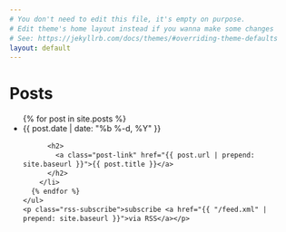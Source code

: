 ```yaml
---
# You don't need to edit this file, it's empty on purpose.
# Edit theme's home layout instead if you wanna make some changes
# See: https://jekyllrb.com/docs/themes/#overriding-theme-defaults
layout: default
---
```


<div id="slider"> <div id="rev_slider_56_1_wrapper" class="rev_slider_wrapper fullwidthbanner-container" data-alias="sports-hero54" style="margin:0px auto;background-color:transparent;padding:0px;margin-top:0px;margin-bottom:0px;">
  <!-- START REVOLUTION SLIDER 5.0.7 fullwidth mode -->
  <div id="rev_slider_56_1" class="rev_slider fullwidthabanner" style="display:none;" data-version="5.0.7">
    <ul>  <!-- SLIDE  -->
      <li data-index="rs-214" data-transition="fade" data-slotamount="7"  data-easein="default" data-easeout="default" data-masterspeed="300"  data-rotate="0"  data-saveperformance="off"  data-title="Slide" data-description="">
        <!-- MAIN IMAGE -->
        <img src="images/slider/26388142870_09b68374ae_k.jpg"  alt=""  data-bgposition="center center" data-bgfit="cover" data-bgrepeat="no-repeat" data-bgparallax="5" class="rev-slidebg" data-no-retina>
        <!-- LAYERS -->

        <!-- LAYER NR. 1 -->
        <div class="tp-caption Sports-Display   tp-resizeme rs-parallaxlevel-0" 
           id="slide-214-layer-1" 
           data-x="['center','center','center','center']" data-hoffset="['0','0','0','0']" 
           data-y="['middle','middle','middle','middle']" data-voffset="['-170','-170','-190','-140']" 
                data-fontsize="['130','130','130','100']"
          data-lineheight="['130','130','130','100']"
          data-width="none"
          data-height="none"
          data-whitespace="nowrap"
          data-transform_idle="o:1;"
     
           data-transform_in="z:0;rX:0deg;rY:0;rZ:0;sX:1.5;sY:1.5;skX:0;skY:0;opacity:0;s:2000;e:Power3.easeInOut;" 
           data-transform_out="y:[100%];s:1000;s:1000;" 
           data-mask_out="x:inherit;y:inherit;s:inherit;e:inherit;" 
          data-start="750" 
          data-splitin="none" 
          data-splitout="none" 
          data-responsive_offset="on" 

          
          style="z-index: 5; white-space: nowrap;">MAJOR 
        </div>

        <!-- LAYER NR. 2 -->
        <div class="tp-caption Sports-DisplayFat   tp-resizeme rs-parallaxlevel-0" 
           id="slide-214-layer-2" 
           data-x="['center','center','center','center']" data-hoffset="['0','0','0','0']" 
           data-y="['middle','middle','middle','middle']" data-voffset="['-48','-48','-68','-48']" 
                data-fontsize="['130','130','130','100']"
          data-lineheight="['130','130','130','100']"
          data-width="none"
          data-height="none"
          data-whitespace="nowrap"
          data-transform_idle="o:1;"
     
           data-transform_in="z:0;rX:0deg;rY:0;rZ:0;sX:1.5;sY:1.5;skX:0;skY:0;opacity:0;s:2000;e:Power3.easeInOut;" 
           data-transform_out="y:[100%];s:1000;s:1000;" 
           data-mask_out="x:inherit;y:inherit;s:inherit;e:inherit;" 
          data-start="1000" 
          data-splitin="none" 
          data-splitout="none" 
          data-responsive_offset="on" 

          
          style="z-index: 6; white-space: nowrap;">LEAGUE 
        </div>

        <!-- LAYER NR. 3 -->
        <div class="tp-caption   tp-resizeme rs-parallaxlevel-0" 
           id="slide-214-layer-3" 
           data-x="['center','center','center','center']" data-hoffset="['0','0','0','0']" 
           data-y="['middle','middle','middle','middle']" data-voffset="['70','70','50','40']" 
                data-width="none"
          data-height="none"
          data-whitespace="nowrap"
          data-transform_idle="o:1;"
     
           data-transform_in="z:0;rX:0;rY:0;rZ:0;sX:0.8;sY:0.8;skX:0;skY:0;opacity:0;s:1500;e:Power3.easeInOut;" 
           data-transform_out="y:[100%];s:1000;s:1000;" 
           data-mask_out="x:inherit;y:inherit;s:inherit;e:inherit;" 
          data-start="1250" 
          data-responsive_offset="on" 

          
          style="z-index: 7;"><img src="vendor/rs-plugin/examples/assets/images/sports_sublinebg.png" alt="" width="500" height="45" data-ww="['500px','500px','500px','420px']" data-hh="45px" data-no-retina> 
        </div>

        <!-- LAYER NR. 4 -->
        <div class="tp-caption Sports-Subline   tp-resizeme rs-parallaxlevel-0" 
           id="slide-214-layer-4" 
           data-x="['center','center','center','center']" data-hoffset="['0','0','0','0']" 
           data-y="['middle','middle','middle','middle']" data-voffset="['71','71','51','41']" 
                data-fontsize="['30','30','30','25']"
          data-width="none"
          data-height="none"
          data-whitespace="nowrap"
          data-transform_idle="o:1;"
     
           data-transform_in="z:0;rX:0;rY:0;rZ:0;sX:0.8;sY:0.8;skX:0;skY:0;opacity:0;s:1500;e:Power4.easeOut;" 
           data-transform_out="y:[100%];s:1000;s:1000;" 
           data-mask_out="x:inherit;y:inherit;s:inherit;e:inherit;" 
          data-start="1500" 
          data-splitin="chars" 
          data-splitout="none" 
          data-responsive_offset="on" 

          data-elementdelay="0.05" 
          
          style="z-index: 8; white-space: nowrap; font-size: 30px; line-height: 30px;">WATCH THE LIVE STREAM 
        </div>

        <!-- LAYER NR. 5 -->
        <div class="tp-caption MarkerDisplay   tp-resizeme rs-parallaxlevel-0" 
           id="slide-214-layer-5" 
           data-x="['center','center','center','center']" data-hoffset="['180','180','0','0']" 
           data-y="['bottom','bottom','bottom','bottom']" data-voffset="['90','42','20','20']" 
                data-width="none"
          data-height="none"
          data-whitespace="nowrap"
          data-transform_idle="o:1;"
     
           data-transform_in="y:-30px;opacity:0.01;s:1500;e:Power3.easeOut;" 
           data-transform_out="auto:auto;s:1000;" 
          data-start="3500" 
          data-splitin="none" 
          data-splitout="none" 
          data-responsive_offset="on" 

          
          style="z-index: 9; white-space: nowrap; font-size: 15px; line-height: 22px; font-weight: 400; color: rgba(255, 255, 255, 1.00);background-color:rgba(0, 0, 0, 0);border-radius:0px 0px 30px 30px;">
            <div class="rs-looped rs-slideloop"  data-easing="Power3.easeInOut" data-speed="1" data-xs="0" data-xe="0" data-ys="0" data-ye="3"><i class="fa fa-arrow-up"></i> NOW IN FULL HD 
            </div>
        </div>

        <!-- LAYER NR. 6 -->
        <div class="tp-caption rev-btn rev-bordered   rs-parallaxlevel-0" 
           id="slide-214-layer-6" 
           data-x="['center','center','center','center']" data-hoffset="['-180','-180','0','0']" 
           data-y="['bottom','bottom','bottom','bottom']" data-voffset="['120','70','115','115']" 
                data-width="none"
          data-height="none"
          data-whitespace="nowrap"
          data-transform_idle="o:1;"
            data-transform_hover="o:1;rX:0;rY:0;rZ:0;z:0;s:500;e:Linear.easeNone;"
            data-style_hover="c:rgba(255, 255, 255, 1.00);bc:rgba(255, 255, 255, 1.00);"
     
           data-transform_in="x:[100%];z:0;rX:0deg;rY:0;rZ:0;sX:1;sY:1;skX:0;skY:0;s:1500;e:Power3.easeInOut;" 
           data-transform_out="x:[100%];s:1000;e:Power3.easeInOut;s:1000;e:Power3.easeInOut;" 
           data-mask_in="x:0px;y:0px;s:inherit;e:inherit;" 
           data-mask_out="x:inherit;y:inherit;s:inherit;e:inherit;" 
          data-start="2500" 
          data-splitin="none" 
          data-splitout="none" 
          data-actions='[{"event":"click","action":"scrollbelow","offset":"px"}]'
          data-responsive_offset="off" 
          data-responsive="off"
          
          style="z-index: 10; white-space: nowrap; font-size: 17px; line-height: 17px; font-weight: 600; color: rgba(255, 255, 255, 1.00);font-family:Raleway;background-color:rgba(0, 0, 0, 0);padding:12px 35px 12px 35px;border-color:rgba(255, 255, 255, 0.50);border-style:solid;border-width:2px;letter-spacing:2px;">CREATE FREE ACCOUNT 
        </div>

        <!-- LAYER NR. 7 -->
        <div class="tp-caption rev-btn rev-bordered   rs-parallaxlevel-0" 
            id="slide-214-layer-7" 
            data-x="['center','center','center','center']" data-hoffset="['180','180','0','0']" 
            data-y="['bottom','bottom','bottom','bottom']" data-voffset="['120','70','50','50']" 
            data-width="none"
            data-height="none"
            data-whitespace="nowrap"
            data-transform_idle="o:1;"
            data-transform_hover="o:1;rX:0;rY:0;rZ:0;z:0;s:500;e:Linear.easeNone;"
            data-style_hover="c:rgba(255, 255, 255, 1.00);bg:rgba(0, 0, 0, 1.00);bc:rgba(0, 0, 0, 1.00);"
            data-transform_in="x:[-100%];z:0;rX:0deg;rY:0;rZ:0;sX:1;sY:1;skX:0;skY:0;s:1500;e:Power3.easeInOut;" 
            data-transform_out="x:[-100%];s:1000;e:Power3.easeInOut;s:1000;e:Power3.easeInOut;" 
            data-mask_in="x:0px;y:0px;s:inherit;e:inherit;" 
            data-mask_out="x:inherit;y:inherit;s:inherit;e:inherit;" 
            data-start="2500" 
            data-splitin="none" 
            data-splitout="none" 
            data-actions='[{"event":"click","action":"scrollbelow","offset":"px"}]'
            data-responsive_offset="off" 
            data-responsive="off"
            style="z-index: 11; white-space: nowrap; font-size: 17px; line-height: 17px; font-weight: 600; color: rgba(255, 255, 255, 1.00);font-family:Raleway;background-color:rgba(219, 28, 34, 1.00);padding:12px 35px 12px 35px;border-color:rgba(219, 28, 34, 0);border-style:solid;border-width:2px;letter-spacing:2px;">SIGN UP FOR PREMIUM 
        </div>
      </li>
    </ul>
    <div class="tp-static-layers"></div>
    <div class="tp-bannertimer tp-bottom" style="visibility: hidden !important;"></div> 
  </div>
</div><!-- END REVOLUTION SLIDER -->
<script type="text/javascript">
  var tpj=jQuery;         
  var revapi56;
  tpj(document).ready(function() {
    if(tpj("#rev_slider_56_1").revolution == undefined){
      revslider_showDoubleJqueryError("#rev_slider_56_1");
    }else{
      revapi56 = tpj("#rev_slider_56_1").show().revolution({
        sliderType:"hero",
        jsFileLocation: "vendor/rs-plugin/js/",
        sliderLayout:"fullwidth",
        dottedOverlay:"none",
        delay:9000,
        navigation: {
        },
        responsiveLevels:[1240,1024,778,480],
        gridwidth:[1240,1024,778,480],
        gridheight:[720,640,640,640],
        lazyType:"none",
        parallax: {
          type:"scroll",
          origo:"enterpoint",
          speed:400,
          levels:[5,10,15,20,25,30,35,40,45,50],
        },
        shadow:0,
        spinner:"off",
        autoHeight:"off",
        disableProgressBar:"on",
        hideThumbsOnMobile:"off",
        hideSliderAtLimit:0,
        hideCaptionAtLimit:0,
        hideAllCaptionAtLilmit:0,
        debugMode:false,
        fallbacks: {
          simplifyAll:"off",
          disableFocusListener:false,
        }
      });
    }
  }); /*ready*/
</script>
<div class="row">
  <div class="col-12">
    <h1 class="page-heading">Posts</h1>
    <ul class="post-list">
      {% for post in site.posts %}
        <li>
          <span class="post-meta">{{ post.date | date: "%b %-d, %Y" }}</span>

          <h2>
            <a class="post-link" href="{{ post.url | prepend: site.baseurl }}">{{ post.title }}</a>
          </h2>
        </li>
      {% endfor %}
    </ul>
    <p class="rss-subscribe">subscribe <a href="{{ "/feed.xml" | prepend: site.baseurl }}">via RSS</a></p>
  </div>
</div>
